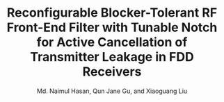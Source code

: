 ---
type: conference
title: Reconfigurable Blocker-Tolerant RF Front-End Filter with Tunable Notch for Active Cancellation of Transmitter Leakage in FDD Receivers
author: Md. Naimul Hasan, Qun Jane Gu, and Xiaoguang Liu
journal:
volume:
number:
year: 2016
month: May.
doi: 10.1109/ISCAS.2016.7538914
pages:
publisher:
booktitle:  IEEE International Symposium on Circuits and Systems (ISCAS)
note: Student Paper Competition Finalist
sort_key: 201605
bib_key: mnhasan2016a
topic: n-path
---